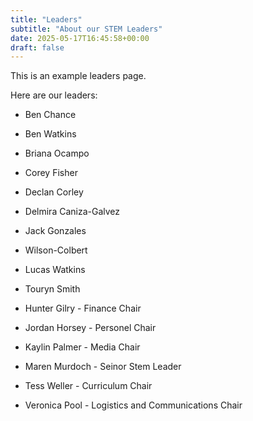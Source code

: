 ```yaml
---
title: "Leaders"
subtitle: "About our STEM Leaders"
date: 2025-05-17T16:45:58+00:00
draft: false
---
```


This is an example leaders page.

Here are our leaders:
- Ben Chance
- Ben Watkins
- Briana Ocampo
- Corey Fisher
- Declan Corley
- Delmira Caniza-Galvez
- Jack Gonzales
- Wilson-Colbert
- Lucas Watkins
- Touryn Smith
  
  
- Hunter Gilry - Finance Chair
- Jordan Horsey - Personel Chair
- Kaylin Palmer - Media Chair
- Maren Murdoch - Seinor Stem Leader
- Tess Weller - Curriculum Chair
- Veronica Pool - Logistics and Communications Chair
